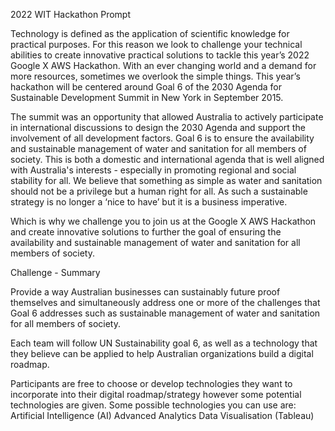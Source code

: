 2022 WIT Hackathon Prompt


Technology is defined as the application of scientific knowledge for practical purposes. For this reason we look to challenge your technical abilities to create innovative practical solutions to tackle this year’s 2022 Google X AWS Hackathon. With an ever changing world and a demand for more resources, sometimes we overlook the simple things. This year’s hackathon will be centered around Goal 6 of the 2030 Agenda for Sustainable Development Summit in New York in September 2015. 

The summit was an opportunity that allowed Australia to actively participate in international discussions to design the 2030 Agenda and support the involvement of all development factors. Goal 6 is to ensure the availability and sustainable management of water and sanitation for all members of society. This is both a domestic and international agenda that is well aligned with Australia's interests - especially in promoting regional and social stability for all. We believe that something as simple as water and sanitation should not be a privilege but a human right for all. As such a sustainable strategy is no longer a ‘nice to have’ but it is a business imperative. 

Which is why we challenge you to join us at the Google X AWS Hackathon and create innovative solutions to further the goal of ensuring the availability and sustainable management of water and sanitation for all members of society.

Challenge - Summary

Provide a way Australian businesses can sustainably future proof themselves and simultaneously address one or more of the challenges that Goal 6 addresses such as sustainable management of water and sanitation for all members of society. 

Each team will follow UN Sustainability goal 6, as well as a technology that they believe can be applied to help Australian organizations build a digital roadmap.

Participants are free to choose or develop technologies they want to incorporate into their digital roadmap/strategy however some potential technologies are given.
Some  possible technologies you can use are:
Artificial Intelligence (AI)
Advanced Analytics
Data Visualisation (Tableau)

